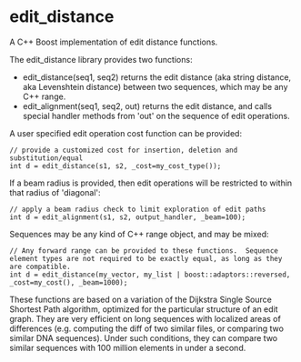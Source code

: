 edit_distance
=============

A C++ Boost implementation of edit distance functions.

The edit_distance library provides two functions:
* edit_distance(seq1, seq2) returns the edit distance (aka string distance, aka Levenshtein distance) between two sequences, which may be any C++ range.
* edit_alignment(seq1, seq2, out) returns the edit distance, and calls special handler methods from 'out' on the sequence of edit operations.


A user specified edit operation cost function can be provided:

    // provide a customized cost for insertion, deletion and substitution/equal 
    int d = edit_distance(s1, s2, _cost=my_cost_type());

If a beam radius is provided, then edit operations will be restricted to within that radius of 'diagonal':

    // apply a beam radius check to limit exploration of edit paths
    int d = edit_alignment(s1, s2, output_handler, _beam=100);

Sequences may be any kind of C++ range object, and may be mixed:

    // Any forward range can be provided to these functions.  Sequence element types are not required to be exactly equal, as long as they are compatible.
    int d = edit_distance(my_vector, my_list | boost::adaptors::reversed, _cost=my_cost(), _beam=1000);
    

These functions are based on a variation of the Dijkstra Single Source Shortest Path algorithm, optimized for the particular structure of an edit graph.  They are very efficient on long sequences with localized areas of differences (e.g. computing the diff of two similar files, or comparing two similar DNA sequences).   Under such conditions, they can compare two similar sequences with 100 million elements in under a second.

